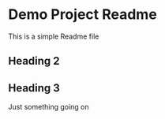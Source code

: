 # Demo Project Readme

This is a simple Readme file

## Heading 2

## Heading 3

Just something going on